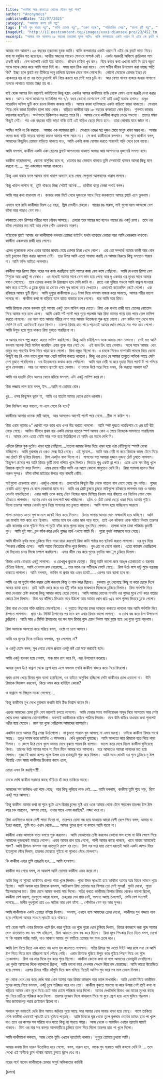 ```yaml
---
title: "কাকীমা আর কাকাতো বোনের যৌবন সুধা পান"
author: "Anonymous"
publishedDate: "22/07/2025"
category: "অজাচার বাংলা চটি গল্প"
tags: ["কচি গুদ মারার গল্প", "কাকি চোদার গল্প", "তরুণ বয়স্ক", "পারিবারিক সেক্স", "বাংলা চটি গল্প", "ভাই বোনের চোদন কাহিনী"]
imageUrl: "http://i1.eastcontent.top/images/xxxindiansex.pro/23/452_to_suck.jpg"
excerpt: "আমার নাম আকাশ।২৫ বছরের তরতাজা যুবক আমি। থাকি কলকাতায় একটা ওয়ান বি এইচ কে ফ্লাটে ভাড়া নিয়ে।  বাবা মা বহুদিন গত হয়েছেন। আত্মীয় স্বজনের সাথেও সেভাবে সম্পর্ক নেই।  একটা সরকারী অফিসে ক্লারিকাল পদে চাকরী কর..."
---
```


আমার নাম আকাশ।২৫ বছরের তরতাজা যুবক আমি। থাকি কলকাতায় একটা ওয়ান বি এইচ কে ফ্লাটে ভাড়া নিয়ে।  বাবা মা বহুদিন গত হয়েছেন। আত্মীয় স্বজনের সাথেও সেভাবে সম্পর্ক নেই।  একটা সরকারী অফিসে ক্লারিকাল পদে চাকরী করি।  বেশ ভালোই কেটে যায় আমার।  জীবনে চাহিদা খুব কম।  বিয়ে করার কথা এখনো ভাবি নি তবে বন্ধুরা মাঝে মাঝে জোর করে আমি পাত্তা দিই না।  সময় হলে ঠিক করা যাবে।  বেশ স্বাধীন জীবন উপভোগ করা যাচ্ছে ক্ষতি কি?  ইচ্ছা হলে ফ্লাটে বড় টিভিতে পানু চালিয়ে হ্যান্ডেল মেরে মাল ফেলে দি।  কোনো মেয়েকে চোদার ইচ্ছা যে একেবারে হয় না তা নয় তবে চুদলেই যদি বিয়ে করতে হয় সেই ভয়ে চুদি না।  আর বেশ্যা খানায় হাজার জনার লাগানো মালকে লাগাতে আমার ইচ্ছা হয় না।


যাই হোক আমার দিন ভালোই কাটছিলো কিন্তু হঠাৎ একদিন আমার কাকীমার বাড়ি থেকে ফোন এলো জরুরী দেখা করার জন্য।  আমার সাথে কাকাদের ফ্যামিলির গত ৭/৮ বছর কোনো যোগাযোগ নেই তাই একটু অবাক হলাম।  তবুও পরেরদিন অফিস ছুটি করে রওনা দিলাম কাকার বাড়ি।  আমার কাকা হালিসহরে একটা বাড়িতে ভাড়া থাকতো।  সেখানে গিয়ে দেখি কাকা তিনদিন হলো মারা গেছে।  বাড়িতে কাকীমা আর ১৮ বছরের কাকাতো বোন রিমা।  শুনলাম কাকার ক্যানসার হয়েছিল।  অর্থাভাবে চিকিৎসাও করাতে পারে নি।  আমায় দেখে কাকীমা কান্নায় ভেঙে পড়লো।  তাদের সম্বল কিছুই নেই।  গত এক বছরের বাড়ি ভাড়া বাকি তাই এই বাড়িও ছেড়ে দিতে হবে।  তারা কোথায় যাবে জানে না।


আমিও জানি না কি করবো।  আমার এক কামড়ার ফ্লাট।  সেখানে ওদের মত দুজন মেয়ে মানুষ থাকা সম্ভব না।  আবার ওদের জন্য বাড়ি ভাড়ার ব্যাবস্থা করাও আমার পক্ষে সম্ভব নয়।  সে কথা কাকীমাকে বললাম।  সব শুনে কাকীমা বলল,  আমাদের কিছুদিন তোমার বাড়িতে থাকতে দাও,  আমি একটা কাজ যোগার করতে পারলেই বাড়ি দেখে চলে যাবো।


আমি বললাম, কাকীমা একটা একা ছেলের ফ্লাটে আপনাদের থাকতে আমার আর আপনাদের দুজনেরি সমস্যা হবে।

কাকীমা নাছোরবান্দা,  কোনো অসুবিধা হবে না,  তোমার মত যেভাবে থাকতে তুমি সেভাবেই থাকবে আমরা কিছু মনে করবো না….. শুধু এককোনে আমরা থাকবো।


কিন্তু একা থকার ফলে আমার নানা খারাপ অভ্যাস হয়ে গেছে সেগুলো আপনাদের খারাপ লাগবে।

কিছু খারাপ লাগবে না,  তুমি থাকতে দিচ্ছ সেটাই অনেক…. কাকীমা কান্না ভেজা গলায় বলল।

আমি আর কথা বাড়ালাম না।  কাকার কাজ মিটে গেলে দুজনকে সাথে নিয়ে কলকাতায় আমার ফ্লাটে এনে তুললাম।

এখানে বলে রাখি কাকীমার বিয়স ৩৫ বছর,  স্লিম মেদহীন চেহারা।  গায়ের রঙ ফরসা, মাই গুলো বয়স আন্দাজে বেশ ডাঁসা আর পাছাও বেশ বড়।


কাকাতো বোন রিম্পার শরীরে সবে যৌবন আসছে।  চেহারা তার মায়ের মত হলেও গায়ের রঙ একটু চাপা।  তবে ওর ডাঁসা পেয়ারার মত মাই আর গোল পোঁদ এককথায় দারুণ।

যাইহোক ফ্লাটে আসার পর কাকীমাকে বললাম তোমরা ডাইনিং হলটা ব্যাবহার কোরো আর আমি বেডরুমে থাকবো।  কাকীমা এককথায় রাজী হয়ে গেলো।


এদের দুজোনকে দেখে এবার আমার মাথায় মেয়ে চোদার চিন্তা খেলে গেলো।  এরা তো সম্পর্কে আমার কাকী আর বোন তাই চুদলেও বিয়ে করার ঝামেলা নেই।  তার উপর আমি এতো সাহায্য করছি যে আমার বিরুদ্ধে কিছু বলতেও পারবে না। আমি ফন্দি আটতে লাগলাম।


কাকীমা আর রিম্পা মিলে ঘরের সব কাজ করছিলো তাই আমার কাজ বেশ কমে গেছিলো।  আমি দেখলাম রিম্পা বেশ মিশুকে আর একটু গা ঘেষাও।  এর মধ্যেই আমার সাথে বেশ ভাব হয়ে গেছে আর দু একবার ওর দুধের সাথে আমার ঘষাও লেগেছে।  তবে চোদার কথায় কি রিয়াক্সান হবে সেটা জানি না।  রাতে ওরা ঘুমিয়ে পড়লে আমি বাথ্রুম যাওয়ার ভান করে ডাইনিং এ ঢুকে ঘুমন্ত মা মেয়ের পোদ দুধ ভালো করে দেখতাম।  এভাবেই কয়েকদিন কেটে গেলো।  এক রবিবারে আমার ছুটি ছিল।  আমি দুপুরে কাকীমাকে ৫০০ টাকা দিয়ে বললাম বাজার করে আনতে,  আমার শরীর ভালো লাগছে না।  কাকীমা কথা না বাড়িয়ে ব্যাগ হাতে বাজারে চলে গেলো।  ঘরে আমি আর রিমা।


আমি রিমাকে ডেকে বললাম তুই আমায় একটু তেল মালিশ করে দেতো। রিমা এক কথায় রাজী হয়ে তেলের বোতোল নিয়ে আমার ঘরে চলে এলো।  আমি একটা শর্ট প্যান্ট পরে শুয়ে পড়লাম আর রিমা আমার গায়ে হাত পায়ে তেল মালিশ করতে লাগলো। ওর নরম হাত আমার শরীরে লাগা মাত্র আমার উত্তেজনা শুরু হয়ে গেলো। বেশ কদিন পানু দেখে মাল ফেলি নি তাই এমনিতেই চরমে ছিলাম।  তারপর রিমার হাত গায়ে পড়তেই আমার ধোন লোহার মত শক্ত হয়ে গেলো।  আমি উপুড় হয়ে শুয়ে থাকায় রিমা বুঝতে পারছিলো না।


ও আমার সাথে গল্প করতে করতে মালিশ করছিলো। কিন্তু আমি চাইছিলাম ওকে আমার ধোন দেখাতে।  সেই মত আমি বললাম অনেক পিঠে মালিশ করেছিস এবার বুকে আর পেটে দে।  এই বলে চিৎ হয়ে গেলাম।  সাথে সাথে আমার  ধোন তাবুর মত প্যান্টের উপর দিয়ে খাড়া হয়ে গেলো।  রিমা প্রস্তুত ছিলো না। ও চমকে গিয়েও ব্যাপারটা সামলে নিয়ে যেনো কিছুই হয় নি এমন ভাবে বুকে আর পেটে মালিশ করতে লাগলো। কিন্তু ওর চোখ যে আমার তাবুতে আটকে আছে সেটা বেশ বুঝতে পারছিলাম।  ওর উত্তেজনায় কথাও কমে গেছিলো।  আমি আর দেরী না করে দুহাত দিয়ে প্যান্ট টা পা গলিয়ে খুলে ফেললাম।  আর ওর সামনে ল্যাংটো হয়ে গেলাম।  ও চমকে উঠে সরে গিয়ে বলল,  কি করছো আকাশ দা?


আমি ওর হাতটা টেনে আমার ধোনে ধরিয়ে বললাম, এটা একটু মালিশ করে দে।

রিমা লজ্জায় লাল হয়ে বলল, ইস….আমি না তোমার বোন।

ধুর… ওসব কিছুক্ষন ভুলে যা,  আমি ওর হাতটা আমার ধোনে চেপে ধরলাম।

রিমা ফিস্ফিস করে বললো, মা এসে গেলে কি হবে?

কাকীমার আসার ওনেক দেরী আছে,  আর আসলেও আগেই প্যান্ট পরে নেবো….প্লীজ না করিস না।

রিমা এবার আমার ৬” ধোনটা শক্ত করে ধরে ওপর নীচ করতে লাগলো।  আমি স্পষ্ট বুঝতে পারছিলাম যে ওর হার্ট বীট বেড়ে গেছে।  আমিও জীবনে প্রথম বার একটা মেয়ের হাতের স্পর্শ আমার ধোন এ পেয়ে নিজেকে সামলাতে পারছিলাম না।  আমার ধোন এতো মোটা আর শক্ত হয়ে উঠেছিলো যে আমি এর আগে দেখি নি।


এদিকে রিমার বুক দুটোও খাড়া হয়ে গেছিলো….পাতলা জামার উপর দিয়ে খাড়া হয়ে ওঠা বোঁটাগুলো স্পপষ্ট বোঝা যাচ্ছিলো।  আমি বুঝলাম যে ওরও সেক্স উঠে গেছে।  এই সুযোগ…. আমি আর দেরী না করে রিমাকে কাছে টেনে নিয়ে ওর ঠোটে ঠট ডুবিয়ে দিলাম।  রিমা একটুও বাধা দিলো না।  পাগলের মত আমারা দুজনে দুজনা ঠোট চুষতে লাগলাম। কিছুক্ষণ চোষার পর আমি রিমার কুর্তী মাথা গলিয়ে খুলে দিলাম। ভিতরে শুধু একটা ব্রা পরে।  একে একে সব কিছু খুলে রিমাকে ল্যাংটো করে দিলাম।  এমন মেয়ে শরীর আমি এর আগে কোনো পানুতেও দেখি নি।  রিমা শ্যামলা হলেও স্কিন দারুন সুন্দর।  ডাঁসা ডাঁসা মাইয়ের উপরে গাড় বাদামী বোঁটা।


মাইগুলো একেবারে খাড়া। একটুও ঝোলা না।  তলপেটের কিছুটা নীচ থেকে পাতলা বাল নেমে গেছে গুদ পর্যন্ত।  গুদের চেরাটা এতো সুন্দর যে বলে বোজানো যাবে না।  আমি ওর ঠোট চুষতে চুষতে মাইগুলো চটকাতে লাগলাম আর ও আমার ধোনটা নাড়াচ্ছিলো।  এবার আমি ওকে কাছে টেনে নিজের সাথে মিশিয়ে নিলাম আর বাঁহাতে ওর নিটোল গোল পোদ চটকাতে লাগলাম।  আমার ধোন ওর তলপেটে ঘষা খাচ্ছিলো।  হঠাৎ ও ঠোট চোষা ছেড়ে ধাক্কা দিয়ে আমায় শুইয়ে দিলো তারপর আমার ধোনটা মুখে নিয়ে পাগলের মত চুষতে লাগলো।  আমি পাগল হয়ে যাচ্ছিলাম আরামে।


শালা চোদাতে এতো সুখ জানলে কবেই বিয়ে করে নিতাম।  রিমার লালায় আমার ধোন মাখামাখি হয়ে যাচ্ছিল।  আমি ওর মাথাটা শক্ত করে ধরে ছিলাম।  আমার মনে হল এবার মাল পড়ে যাবে,  তাই এক ঝটকায় ওকে সরিয়ে দিলাম তারপর একি কায়দায় ওকে শুইয়ে দিয়ে পা দুটো ফাঁক করে গুদের কাছে মুখ নিয়ে গেলাম।  হালকা বালে ঢাকা পরিষ্কার কুমারী গুদ।  আমি দুই আংুলে ফাঁক করে দেখি গুদের পর্দে এখনো ফাটে নি।  পুরো গুদটা কামরসে ভরে গেছে।


আমি জীভটা ফুটর মধ্যে ঢুকিয়ে দিয়ে নাড়া চাড়া করতেই রিমা কাটা পাঠার মত ছটফট করতে লাগলো।  ওর মুখ দিয়ে শিৎকার বেরিয়ে এলো।  আমি আরো ভিতোরে জীভ পুরে দিলাম।  গুদ তো না যেনো ঝরনা।  এতো কামরস বেরচ্ছিলো যে বিছানার চাদর ভিজে চপচপ করছিলো।  এবার জীভ বের করে গুদের ফুটোয় আংুল ঢুকিয়ে দিলাম।


রিমার এবার বোধহয় একটু লাগলো।  ও চোখমুখ কুচকে ফেল্লো।  কিন্তু আমি ভালো করে আঙুল ঢোকাতেই ও যন্ত্রনায় চেঁচিয়ে উঠলো,  আমি দেখলাম রক্ত বেরোচ্ছে…. তার মানে ওর সতীচ্ছদ্দ ফেটে গেছে।  রিমা উঠে বসে হাটু মুড়ে যন্ত্রনায় ককাতে লাগলো।  আমি বললাম,  ভাবিস না প্রথম বার এমন হবেই….. এরপর আর ব্যাথা হবে না।


আমি ওর পা ফুটো ফাঁক করার চেষ্টা করলাম কিন্তু ও শক্ত করে ছিলো।  বুঝলাম খুব লেগেছে কিন্তু না করে ছেড়ে দিলে আবার ব্যাথা হবে।  তাই আমি জোর করে ওর হাঁটু ফাঁক করে মাঝখানে নিজেকে ঢুকিয়ে দিলাম।  রিমা সর্বশক্তি দিয়ে বাধা দেওয়ার চেষ্টা করলো কিন্তু আমার কাছে হেরে গেলো।  আমি আমার ধোনের মাথাটা ওর গুদের মুখে সেট করে গায়ের জোরে ঠাপ দিলাম।  রিমা ঘর কাঁপিয়ে চিৎকার করে উঠলো আর আমার ধোন প্রায় ৩/৪ ভাগ গুদের ভিতরে ঢুকে গেলো।


রিমা বাধা দেওয়ার শক্তি হারিয়ে ফেলেছিলো।  ও দুহাতে বিছানার চাদর আকড়ে ককাতে লাগলো আর আমি শর্বশক্তি দিয়ে ঠাপাতে লাগলাম।  প্রায় ৭/৮ মিনিট ঠাপানোর পর মনে হল এবার রিমার ভালো লাগছে।  ও চোখ বন্ধ করে ঠাপ উপভোগ ক্ক্রছিলো।  আমি আর ৫ মিনিট ঠাপানোর পর সব মাল রিমার গুদে ঢেলে দিলাম আর ক্লান্ত হয়ে ওর বুকে শুয়ে পড়লাম।


রিমা আমাকে আলতো করে সরিয়ে বলল,  ওঠো মা চলে আসবে।

আমি ওর মুখের দিকে তাকিয়ে বললাম,  খুব লেগেছে না?

ও একটু হেসে বলল, সুখ পেতে গেলে প্রথমে একটু কষ্ট তো সহ্য করতেই হবে।

আমি একটু হালকা হয়ে গেলাম,  যাক মাল রাগ করে নি,  বরং উপভোগ করেছে।

আমরা দুজন উঠে বাথ্রুম থেকে ফ্রেশ হয়ে এসে বসলাম তখনি কাকীমা বাজার করে নিয়ে ফিরলো।


প্রথম চোদা খেয়ে রিমার গুদে ব্যাথা হয়েছিলো, ওর হাটতে অসুবিধা হচ্ছিলো সেটা কাকীমার চোখ এড়ালো না।  উনি রিমাকে জিজ্ঞেস করলেন,  কিরে ওমন করে হাটছিস কেনো?

ও বাথ্রুমে পা পিছলে মচকা লেগেছে।,

কিন্তু কাকীমার মুখ দেখে বুঝলাম কথাটা উনি ঠিক বিশ্বাস করেন নি।


এরপর আমাদের চোদা চুদি বেশ ভালোই চলতে লাগলো।  আমি ফেরার সময় গর্ভনিরোধক অসুধ নিয়ে আসতাম আর সেটা খেয়ে চলত আমাদের চোদোনলীলা। অবশ্যই কাকীমাকে বাইরে পাঠিয়ে দিতাম।  তবে উনি বাইরে যাওয়ার কথা শুনলেই গম্ভীর হয়ে যেতেন।  মনে হয় বুঝে গেছিলেম আমাদের ব্যাপারটা।


একদিন রাতে আমার তীব্র সেক্স উঠেগেলো।  না চুদতে পারলে ঘুম আসছে না এমন অবস্থা।  ওদিকে কাকীমা রিমার সাথে আছে।  তবুও সাহস করে ডাইনিং এ আসলাম।  দেখি দুজনেই ঘুমাচ্ছে।  আমি আলতো করে রিমাকে হাত দিয়ে নাড়া দিলাম।  ও জেগে উঠে চোখ খুলে আমায় দেখে বুঝতে পারল কি ব্যাপার।  ভালো করে দেখে নিলো কাকীমা ঘুমিয়েছে কিনা।  তারপর উঠে আমার সাথে পা টিপে টিপে আমার ঘরে আসলো।  ঘরে আসতেও আমরা পাগলের মত হয়ে গেলাম।  দুজনেই জামা কাপড় খুলে উলঙ্গ হয়ে চোদাচুদি শুরু করে দিলাম।  আমি সবে ধোনটা ওর গুদে ঢুকিয়ে দু ঠাপ দিয়েছি এমন সময় কাকীমার চিৎকার কানে এলো,

তোরা এসব কি করছিস!!!!


চমকে দেখি কাকীমা দরজার কাছে দাঁড়িয়ে হাঁ করে তাকিয়ে আছে।

আমাদের সব কর্মকাণ্ড ধরা পড়ে গেছে,  আর কিছু লুকিয়ে লাভ নেই…… আমি বললাম,  কাকীমা তুমি শুয়ে পড়,  রিমা একটু পরে আসছে।

কিন্তু কাকীমা আমার কথা না শুনে ছুটে এসে রিমার চুলের মুঠি ধরে ওকে আমার থেকে টেনে সরালেন তারপর ঠাস ঠাস করে চড় মারলেন,  অসভ্য মেয়ে,  দাদার সাথে এসব করছিস?  লজ্জা করে না।


রিমা এমনিতেও মাকে বেশী পাত্তা দিতো না,  তারপরে চোদা বন্ধ হয়ে যাওয়ায় আরো বেশী রেগে গিয়ে বলল, আমার যা ইচ্ছা করবো,  তুমি যাও এখান থেকে…… আমার গুদের জ্বালা না কমলে আমি যাবো না।


কাকীমা এবার আমাকে যাতা বলতে শুরু করলেন।  আমি বোঝানোর চেষ্টা করলেও কোনো ফল হলো না উনি ক্ষেপে গিয়ে আমাদের দুজনকেই মারতে গেলেন। এবার আমার রাগ হয়ে গেলো,  শালী আমার কাছে থাকবে,  খাবে আবার আমাকেই গরম?  আমি রিমাক্র বললাম ওরা হাতদুটো চেপে ধর তো।  রিমা ওর মার হাত চেপে ধরতেই আমি একটা কাপড় দিয়ে হাতগুলো বেঁধে দিলাম, তারপর মেঝেতে শুইয়ে পা গুলোও বেঁধে ফেললাম।


কি কাকীমা এবার তুমি ল্যাঙটো হও….. আমি হাসলাম।

কাকীমা ভয় পেয়ে বলল, না আকাশ আমি তোমার কাকীমা এমন করো না।


আমি কিছু না শুনেই কাকীমার কাপড় শায়া খুলে দিলাম। পুরো উদম ল্যাঙটো হয়ে কাকীমা আমার আর রিয়ার সামনে শুয়ে ছিলো।  আমি অবাক হয়ে রিমাকে বললাম, আরিব্বাস রিমা তোমার মার ফিগার তো সেই সুন্দর!  গুদটা দেখো,  পুরো টিনেজারদের মত। রিমা হেসে আমার কথায় সায় দিলো। সত্যি বলতে কাকীমার ফিগার রিমার থেকেও ভালো ছিলো,  কাকীমা বেশ ফরসা, দুধগুলো আরো ফরসা,  চেহারায় মেদ প্রায় নেই, সামান্য আছে তলপেটে,  সেটা বেশ ভালোই লাগছে…. মাগীর দুধগুলো প্রায় ৩৬ সাইজ আর বেশ ডাঁসা…. পোঁদটাও বেশ বড় আর সুন্দর।


আমি কাকীমাকে একটা চেয়ারে বসিয়ে দিলাম।  বললাম, এখানে বসে আমাদের চোদা দেখো,  কাকীমার মুখ লজ্জায় লাল হয়ে গেছিলো আমার সামনে ল্যাংটো হয়ে থাকায়।


যাই হোক আমি এবার রিমাকে খাটে চিৎ করে শুইয়ে ওর গুদে পুরো ধোন ঢুকিয়ে দিলাম,  রিমার কামরসে ভরা গুদে আমার ধোন যাতায়াতে ফচ ফচ শব্দ হচ্ছিলো,  রিমা আরামে চোখ বন্ধ করে ছিলো।  রিমা মুখে শিৎকার দিতে দিতে বলল, দেখো মা কি আরাম পাচ্ছি আমি, দাও আকাশ আমার গুদ ফাটিয়ে তোমার সব মাল ঢেলে দাও।


আমি ঠাপ দিতে দিতে এক হাতে ওর ডাসা দুধ কচলাতে লাগলাম।  সত্যি রিমার গুদ এতো টাইট আর রসে ভরা যে আমি ঠাপ দিতে দিতে মনে হচ্ছিলো স্বর্গে পৌছে গেছি।  এবার রিমাকে ঘুরিয়ে উপুড় করে শুইয়ে পিছন দিয়ে ওর গুদে ঢোকালাম।  রিমা ওর মার দিকে মুখ করে শুয়ে ছিলো।  কাকীমা কোনো কথা না বলে আমাদের চোদাচুদি দেখছিলো। ওর গুদটা আমাদের দিকে ক্যালানো ছিলো,  আমি ভালো করে দেখলাম সেখান দিয়ে রস বেরোচ্ছে। আমি আরো উত্তেজিত হয়ে গেলাম।  এরপর রিমার শরীর কাঁপুনি দিয়ে জল খসিয়ে দিতেই আমিও গুদ ভরে সব মাল ফেলে দিলাম।


গুদ থেকে ধোন বের করে দেখি সারা ধোন আমার আর রিমার কামরস আর মালে মাখমাখি।  আমি ধোনটা নিয়ে কাকীমার মুখের কাছে গিয়ে বললাম, একটু চূষে পরিষ্কার করে দাও তো।  কাকীমা বুঝতে পারলো না করে উপায় নেই তাই কথা না বাড়িয়ে আমার ধোন মুখে নিয়ে চেটে আর চোষে পরিষ্কার করে দিলো।  আমার দেখাদেখি রিমাও ওর মায়ের মুখের কাছে গুদ নিয়ে চাটিয়ে পরিষ্কার করে নিলো। তারপর দুজোন মিলে বাথরুমে গিয়ে গা ধুয়ে ফ্রেশ হয়ে এসে ঘুমিয়ে পড়লাম।  আর জামাকাপড় পরার প্রয়োজন ছিলো না।


সকালে ঘুম ভাংতেই দেখি রিমা আমায় জড়িয়ে শুয়ে আছে আর আমার ধোন আবার খাড়া হয়ে গেছে।  পাশে তাকিয়ে দেখি কাকীমা ওভাবেই ল্যাংটো হয়ে ঘুমিয়ে পড়েছে।  আমি রিমাকে ঘুম থেকে তুলে বুললাম তোমার মায়ের হাত পা খুলে দাও তবে ওর কাপড় সব সরিয়ে দাও যাতে কিছু না পড়তে পারে।  আজ থেকে ও সারাদিন এখানে ল্যাংটো হয়েই থাকবে।  রিমা ওর মার সব কাপড় আলমাড়ীতে ঢুকিয়ে তালা দিয়ে দিলো তারপর হাত পা খুলে দিলো।


আমি কাকীমাকে বললাম,  আজ থেকে তুমি এখানে ল্যাংটোই থাকবে।  দুপুরে তোমায় চুদবো আমি।

আমার কথায় রিমা দারুন উত্তেজিত হয়ে গেলো,  বলল, দারুন হবে,  মাকে গুদ মারাতে আমি কখনো দেখি নি…. তবে দেখো এই মাগীকে চুদে আবার আমায় চুদতে ভুলে যেও না।


পরের পর্বে পাবেন কাকীমাকে চোদার অপুর্ব অভিজ্ঞতার কাহিনী

(চলবে)
